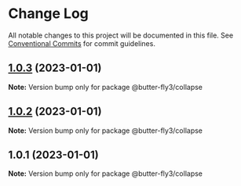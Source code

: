 # Change Log

All notable changes to this project will be documented in this file.
See [Conventional Commits](https://conventionalcommits.org) for commit guidelines.

## [1.0.3](https://github.com/it-fuhao/butter-fly2/compare/@butter-fly3/collapse@1.0.2...@butter-fly3/collapse@1.0.3) (2023-01-01)

**Note:** Version bump only for package @butter-fly3/collapse





## [1.0.2](https://github.com/it-fuhao/butter-fly2/compare/@butter-fly3/collapse@1.0.1...@butter-fly3/collapse@1.0.2) (2023-01-01)

**Note:** Version bump only for package @butter-fly3/collapse





## 1.0.1 (2023-01-01)

**Note:** Version bump only for package @butter-fly3/collapse
